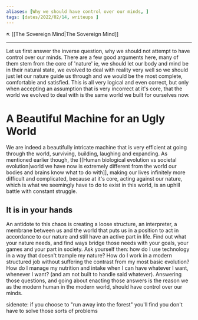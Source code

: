 ```yaml
---
aliases: [Why we should have control over our minds, ]
tags: [dates/2022/02/14, writeups ]
---
```

↖️ [[The Sovereign Mind|The Sovereign Mind]]

---
Let us first answer the inverse question, why we should not attempt to have control over our minds. There are a few good arguments here, many of them stem from the core of 'nature' ie, we should let our body and mind be in their natural state, we evolved to deal with reality very well so we should just let our nature guide us through and we would be the most complete, comfortable and satisfied. This is all very logical and even correct, but only when accepting an assumption that is very incorrect at it's core, that the world we evolved to deal with is the same world we built for ourselves now. 

# A Beautiful Machine for an Ugly World

We are indeed a beautifully intricate machine that is very efficient at going through the world, surviving, building, laughing and expanding. As mentioned earlier though, the [[Human biological evolution vs societal evolution|world we have now is extremely different from the world our bodies and brains know what to do with]], making our lives infinitely more difficult and complicated, because at it's core, acting against our nature, which is what we seemingly have to do to exist in this world, is an uphill battle with constant struggle. 

## It is in your hands
An antidote to this chaos is creating a loose structure, an interpreter, a membrane between us and the world that puts us in a position to act in accordance to our nature and still have an active part in life. Find out what your nature needs, and find ways bridge those needs with your goals, your games and your part in society. Ask yourself then: how do I use technology in a way that doesn't trample my nature? How do I work in a modern structured job without suffering the contrast from my most basic evolution? How do I manage my nutrition and intake when I can have whatever I want, whenever I want? (and am not built to handle said whatever). Answering those questions, and going about enacting those answers is the reason we as the modern human in the modern world, should have control over our minds.


sidenote: if you choose to "run away into the forest" you'll find you don't have to solve those sorts of problems 
